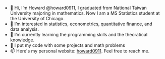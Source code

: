 - 👋 Hi, I’m Howard @howard0911, I graduated from National Taiwan University majoring in mathematics. Now I am a MS Statistics student at the University of Chicago. 
- 👀 I’m interested in statistics, econometrics, quantitative finance, and data analysis.
- 🌱 I’m currently learning the programming skills and the theoratical knowledge. 
- 💞️ I put my code with some projects and math problems
- 📫 Here's my personal website: <a href="howard0911.github.io">howard0911</a>. Feel free to reach me.

<!---
howard0911/howard0911 is a ✨ special ✨ repository because its `README.md` (this file) appears on your GitHub profile.
You can click the Preview link to take a look at your changes.
--->
